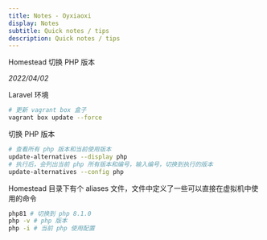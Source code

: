 ```yaml
---
title: Notes - Oyxiaoxi
display: Notes
subtitle: Quick notes / tips
description: Quick notes / tips
---
```


<ClientOnly>
  <Firefly/>
</ClientOnly>

<article>
Homestead 切换 PHP 版本

_2022/04/02_

Laravel 环境
```bash
# 更新 vagrant box 盒子
vagrant box update --force
```

切换 PHP 版本
```bash
# 查看所有 php 版本和当前使用版本
update-alternatives --display php
# 执行后，会列出当前 php 所有版本和编号，输入编号，切换到执行的版本
update-alternatives --config php  
```

Homestead 目录下有个 aliases 文件，文件中定义了一些可以直接在虚拟机中使用的命令
```bash
php81 # 切换到 php 8.1.0
php -v # php 版本
php -i # 当前 php 使用配置
```
</article>
